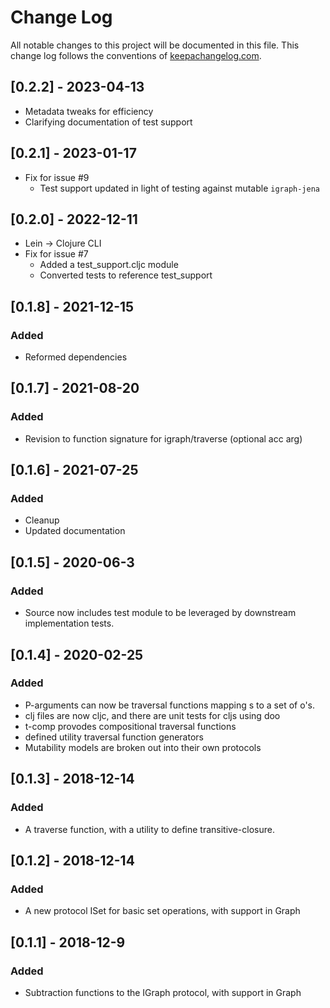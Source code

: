 # Change Log
All notable changes to this project will be documented in this file. This change log follows the conventions of [keepachangelog.com](http://keepachangelog.com/).

## [0.2.2] - 2023-04-13
- Metadata tweaks for efficiency
- Clarifying documentation of test support

## [0.2.1] - 2023-01-17
- Fix for issue #9
  - Test support updated in light of testing against mutable `igraph-jena`
  
## [0.2.0] - 2022-12-11
- Lein -> Clojure CLI
- Fix for issue #7
  - Added a test_support.cljc module
  - Converted tests to reference test_support

## [0.1.8] - 2021-12-15
### Added
- Reformed dependencies

## [0.1.7] - 2021-08-20
### Added
- Revision to function signature for igraph/traverse (optional acc arg)

## [0.1.6] - 2021-07-25
### Added
- Cleanup
- Updated documentation
## [0.1.5] - 2020-06-3

### Added
- Source now includes test module to be leveraged by downstream
  implementation tests.

## [0.1.4] - 2020-02-25
### Added
- P-arguments can now be traversal functions mapping s to a set of o's.
- clj files are now cljc, and there are unit tests for cljs using doo
- t-comp provodes compositional traversal functions
- defined utility traversal function generators
- Mutability models are broken out into their own protocols

## [0.1.3] - 2018-12-14
### Added
- A traverse function, with a utility to define transitive-closure.

## [0.1.2] - 2018-12-14
### Added
- A new protocol ISet for basic set operations, with support in Graph

## [0.1.1] - 2018-12-9
### Added
- Subtraction functions to the IGraph protocol, with support in Graph
